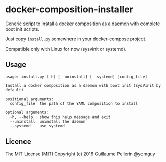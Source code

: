 # docker-composition-installer
Generic script to install a docker composition as a daemon with complete boot init scripts.

Just copy `install.py` somewhere in your docker-compose project.

Compatible only with Linux for now (sysvinit or systemd).

## Usage

```
usage: install.py [-h] [--uninstall] [--systemd] [config_file]

Install a docker composition as a daemon with boot init (SysVinit by default).

positional arguments:
  config_file  the path of the YAML composition to install

optional arguments:
  -h, --help   show this help message and exit
  --uninstall  uninstall the daemon
  --systemd    use systemd
```

## Licence

The MIT License (MIT)
Copyright (c) 2016 Guillaume Pellerin @yomguy

